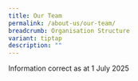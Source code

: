 ```yaml
---
title: Our Team
permalink: /about-us/our-team/
breadcrumb: Organisation Structure
variant: tiptap
description: ""
---
```

<p></p>
<p></p>
<p></p>
<p>Information correct as at 1 July 2025</p>